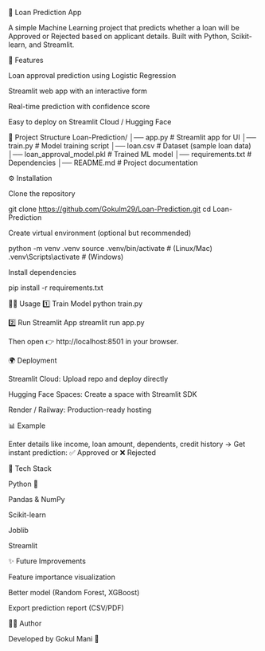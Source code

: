 🏦 Loan Prediction App

A simple Machine Learning project that predicts whether a loan will be Approved or Rejected based on applicant details.
Built with Python, Scikit-learn, and Streamlit.

🚀 Features

Loan approval prediction using Logistic Regression

Streamlit web app with an interactive form

Real-time prediction with confidence score

Easy to deploy on Streamlit Cloud / Hugging Face

📂 Project Structure
Loan-Prediction/
│── app.py                # Streamlit app for UI
│── train.py              # Model training script
│── loan.csv              # Dataset (sample loan data)
│── loan_approval_model.pkl  # Trained ML model
│── requirements.txt      # Dependencies
│── README.md             # Project documentation

⚙️ Installation

Clone the repository

git clone https://github.com/Gokulm29/Loan-Prediction.git
cd Loan-Prediction


Create virtual environment (optional but recommended)

python -m venv .venv
source .venv/bin/activate   # (Linux/Mac)
.venv\Scripts\activate      # (Windows)


Install dependencies

pip install -r requirements.txt

🧑‍💻 Usage
1️⃣ Train Model
python train.py

2️⃣ Run Streamlit App
streamlit run app.py


Then open 👉 http://localhost:8501 in your browser.

🌍 Deployment

Streamlit Cloud: Upload repo and deploy directly

Hugging Face Spaces: Create a space with Streamlit SDK

Render / Railway: Production-ready hosting

📊 Example

Enter details like income, loan amount, dependents, credit history →
Get instant prediction:
✅ Approved or ❌ Rejected

📌 Tech Stack

Python 🐍

Pandas & NumPy

Scikit-learn

Joblib

Streamlit

✨ Future Improvements

Feature importance visualization

Better model (Random Forest, XGBoost)

Export prediction report (CSV/PDF)

👨‍💻 Author

Developed by Gokul Mani 🚀
